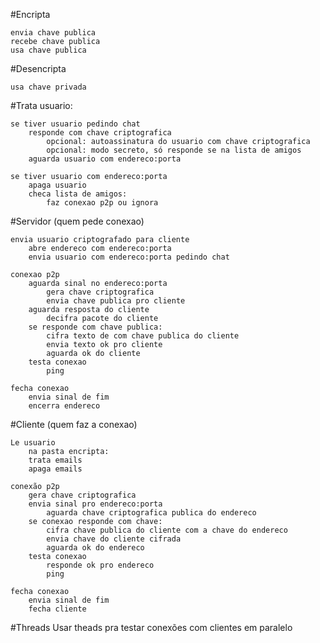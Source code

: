 #Encripta

	envia chave publica
	recebe chave publica
	usa chave publica
	
#Desencripta

	usa chave privada


#Trata usuario:

	se tiver usuario pedindo chat
		responde com chave criptografica
			opcional: autoassinatura do usuario com chave criptografica 
			opcional: modo secreto, só responde se na lista de amigos
		aguarda usuario com endereco:porta
		
	se tiver usuario com endereco:porta
		apaga usuario
		checa lista de amigos:
			faz conexao p2p ou ignora

#Servidor (quem pede conexao)

	envia usuario criptografado para cliente
		abre endereco com endereco:porta
		envia usuario com endereco:porta pedindo chat
		
	conexao p2p
		aguarda sinal no endereco:porta
			gera chave criptografica
			envia chave publica pro cliente
		aguarda resposta do cliente
			decifra pacote do cliente
		se responde com chave publica:
			cifra texto de com chave publica do cliente
			envia texto ok pro cliente
			aguarda ok do cliente
		testa conexao
			ping
		
	fecha conexao
		envia sinal de fim
        encerra endereco
	

#Cliente (quem faz a conexao)

	Le usuario 
		na pasta encripta:
		trata emails
		apaga emails
		
	conexão p2p
		gera chave criptografica
		envia sinal pro endereco:porta
			aguarda chave criptografica publica do endereco
		se conexao responde com chave:
			cifra chave publica do cliente com a chave do endereco
			envia chave do cliente cifrada
			aguarda ok do endereco
		testa conexao
			responde ok pro endereco
			ping

	fecha conexao
		envia sinal de fim
        fecha cliente

#Threads
    Usar theads pra testar conexões com clientes em paralelo